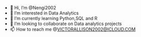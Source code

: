 - 👋 Hi, I’m @Nengi2002
- 👀 I’m interested in Data Analytics
- 🌱 I’m currently learning Python,SQL and R
- 💞️ I’m looking to collaborate on Data analytics projects
- 📫 How to reach me @VICTORALLISON2002@ICLOUD.COM

<!---
Nengi2002/Nengi2002 is a ✨ special ✨ repository because its `README.md` (this file) appears on your GitHub profile.
You can click the Preview link to take a look at your changes.
--->
